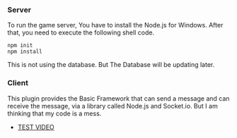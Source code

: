 
### Server
To run the game server, You have to install the Node.js for Windows. After that, you need to execute the following shell code.

```shell
npm init
npm install
```

This is not using the database. But The Database will be updating later.

### Client
This plugin provides the Basic Framework that can send a message and can receive the message, via a library called Node.js and Socket.io. But I am thinking that my code is a mess.

- [TEST VIDEO](https://www.youtube.com/watch?v=r7Ov_5h9qbo)
